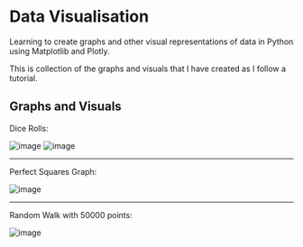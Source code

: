 # Data Visualisation
Learning to create graphs and other visual representations of data in Python using Matplotlib and Plotly.

This is collection of the graphs and visuals that I have created as I follow a tutorial. 

Graphs and Visuals
---
Dice Rolls:

![image](https://user-images.githubusercontent.com/113871762/209732104-8cf5a38e-ac4e-416c-933b-2f1fed8705d8.png)
![image](https://user-images.githubusercontent.com/113871762/209732212-c14e7080-842a-438e-b786-cea3ddd188fd.png)
_________________________________________________________________________________________________________________________________
Perfect Squares Graph:

![image](https://user-images.githubusercontent.com/113871762/209732412-dd21c39f-d0e0-430c-90da-d1f1e353c941.png)
_________________________________________________________________________________________________________________________________
Random Walk with 50000 points:

![image](https://user-images.githubusercontent.com/113871762/209732565-1b06bcad-e1fc-40ea-ad8e-c4a6a9bd55a3.png)

